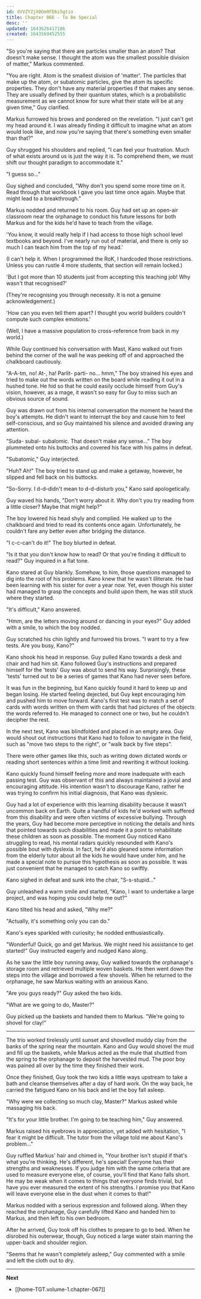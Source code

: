 ```yaml
---
id: dVVZYZjX0Om0FDbi5gtio
title: Chapter 066 - To Be Special
desc: ''
updated: 1643626417186
created: 1643569452555
---
```


"So you're saying that there are particles smaller than an atom? That doesn't make sense. I thought the atom was the smallest possible division of matter," Markus commented.

"You are right. Atom is the smallest division of 'matter'. The particles that make up the atom, or subatomic particles, give the atom its specific properties. They don't have any material properties if that makes any sense. They are usually defined by their quantum states, which is a probabilistic measurement as we cannot know for sure what their state will be at any given time," Guy clarified.

Markus furrowed his brows and pondered on the revelation. "I just can't get my head around it. I was already finding it difficult to imagine what an atom would look like, and now you're saying that there's something even smaller than that?"

Guy shrugged his shoulders and replied, "I can feel your frustration. Much of what exists around us is just the way it is. To comprehend them, we must shift our thought paradigm to accommodate it."

"I guess so..."

Guy sighed and concluded, "Why don't you spend some more time on it. Read through that workbook I gave you last time once again. Maybe that might lead to a breakthrough."

Markus nodded and returned to his room. Guy had set up an open-air classroom near the orphanage to conduct his future lessons for both Markus and for the kids he'd have to teach from the village.

'You know, it would really help if I had access to those high school level textbooks and beyond. I've nearly run out of material, and there is only so much I can teach him from the top of my head.'

(I can't help it. When I programmed the RoK, I hardcoded those restrictions. Unless you can rustle 4 more students, that section will remain locked.)

'But I got more than 10 students just from accepting this teaching job! Why wasn't that recognised?'

(They're recognising you through necessity. It is not a genuine acknowledgement.)

'How can you even tell them apart? I thought you world builders couldn't compute such complex emotions.'

(Well, I have a massive population to cross-reference from back in my world.)

While Guy continued his conversation with Mast, Kano walked out from behind the corner of the wall he was peeking off of and approached the chalkboard cautiously.

"A-A-tm, no! At-, ha! Parlit- parti- no... hmm," The boy strained his eyes and tried to make out the words written on the board while reading it out in a hushed tone. He hid so that he could easily occlude himself from Guy's vision, however, as a mage, it wasn't so easy for Guy to miss such an obvious source of sound.

Guy was drawn out from his internal conversation the moment he heard the boy's attempts. He didn't want to interrupt the boy and cause him to feel self-conscious, and so Guy maintained his silence and avoided drawing any attention.

"Suda- subal- subalomic. That doesn't make any sense..." The boy plummeted onto his buttocks and covered his face with his palms in defeat.

"Subatomic," Guy interjected.

"Huh? Ah!" The boy tried to stand up and make a getaway, however, he slipped and fell back on his buttocks.

"So-Sorry. I d-d-didn't mean to d-d-disturb you," Kano said apologetically.

Guy waved his hands, "Don't worry about it. Why don't you try reading from a little closer? Maybe that might help?"

The boy lowered his head shyly and complied. He walked up to the chalkboard and tried to read its contents once again. Unfortunately, he couldn't fare any better even after bridging the distance.

"I c-c-can't do it!" The boy blurted in defeat.

"Is it that you don't know how to read? Or that you're finding it difficult to read?" Guy inquired in a flat tone.

Kano stared at Guy blankly. Somehow, to him, those questions managed to dig into the root of his problems. Kano knew that he wasn't illiterate. He had been learning with his sister for over a year now. Yet, even though his sister had managed to grasp the concepts and build upon them, he was still stuck where they started.

"It's difficult," Kano answered.

"Hmm, are the letters moving around or dancing in your eyes?" Guy added with a smile, to which the boy nodded.

Guy scratched his chin lightly and furrowed his brows. "I want to try a few tests. Are you busy, Kano?"

Kano shook his head in response. Guy pulled Kano towards a desk and chair and had him sit. Kano followed Guy's instructions and prepared himself for the 'tests' Guy was about to send his way. Surprisingly, these 'tests' turned out to be a series of games that Kano had never seen before.

It was fun in the beginning, but Kano quickly found it hard to keep up and began losing. He started feeling dejected, but Guy kept encouraging him and pushed him to move forward. Kano's first test was to match a set of cards with words written on them with cards that had pictures of the objects the words referred to. He managed to connect one or two, but he couldn't decipher the rest.

In the next test, Kano was blindfolded and placed in an empty area. Guy would shout out instructions that Kano had to follow to navigate in the field, such as "move two steps to the right", or "walk back by five steps".

There were other games like this, such as writing down dictated words or reading short sentences within a time limit and rewriting it without looking.

Kano quickly found himself feeling more and more inadequate with each passing test. Guy was observant of this and always maintained a jovial and encouraging attitude. His intention wasn't to discourage Kano, rather he was trying to confirm his initial diagnosis, that Kano was dyslexic.

Guy had a lot of experience with this learning disability because it wasn't uncommon back on Earth. Quite a handful of kids he'd worked with suffered from this disability and were often victims of excessive bullying. Through the years, Guy had become more perceptive in noticing the details and hints that pointed towards such disabilities and made it a point to rehabilitate these children as soon as possible. The moment Guy noticed Kano struggling to read, his mental radars quickly resounded with Kano's possible bout with dyslexia. In fact, he'd also gleaned some information from the elderly tutor about all the kids he would have under him, and he made a special note to pursue this hypothesis as soon as possible. It was just convenient that he managed to catch Kano so swiftly. 

Kano sighed in defeat and sunk into the chair, "S-s-stupid..."

Guy unleashed a warm smile and started, "Kano, I want to undertake a large project, and was hoping you could help me out?"

Kano tilted his head and asked, "Why me?"

"Actually, it's something only you can do."

Kano's eyes sparkled with curiosity; he nodded enthusiastically.

"Wonderful! Quick, go and get Markus. We might need his assistance to get started!" Guy instructed eagerly and nudged Kano along.

As he saw the little boy running away, Guy walked towards the orphanage's storage room and retrieved multiple woven baskets. He then went down the steps into the village and borrowed a few shovels. When he returned to the orphanage, he saw Markus waiting with an anxious Kano.

"Are you guys ready?" Guy asked the two kids.

"What are we going to do, Master?"

Guy picked up the baskets and handed them to Markus. "We're going to shovel for clay!"

____

The trio worked tirelessly until sunset and shovelled muddy clay from the banks of the spring near the mountain. Kano and Guy would shovel the mud and fill up the baskets, while Markus acted as the mule that shuttled from the spring to the orphanage to deposit the harvested mud. The poor boy was pained all over by the time they finished their work.

Once they finished, Guy took the two kids a little ways upstream to take a bath and cleanse themselves after a day of hard work. On the way back, he carried the fatigued Kano on his back and let the boy fall asleep.

"Why were we collecting so much clay, Master?" Markus asked while massaging his back.

"It's for your little brother. I'm going to be teaching him," Guy answered.

Markus raised his eyebrows in appreciation, yet added with hesitation, "I fear it might be difficult. The tutor from the village told me about Kano's problem..."

Guy ruffled Markus' hair and chimed in, "Your brother isn't stupid if that's what you're thinking. He's different, he's special! Everyone has their strengths and weaknesses. If you judge him with the same criteria that are used to measure everyone else, of course, you'll find that Kano falls short. He may be weak when it comes to things that everyone finds trivial, but have you ever measured the extent of his strengths. I promise you that Kano will leave everyone else in the dust when it comes to that!"

Markus nodded with a serious expression and followed along. When they reached the orphanage, Guy carefully lifted Kano and handed him to Markus, and then left to his own bedroom.

After he arrived, Guy took off his clothes to prepare to go to bed. When he disrobed his outerwear, though, Guy noticed a large water stain marring the upper-back and shoulder region.

"Seems that he wasn't completely asleep," Guy commented with a smile and left the cloth out to dry.

____

**Next**
* [[home-TGT.volume-1.chapter-067]]